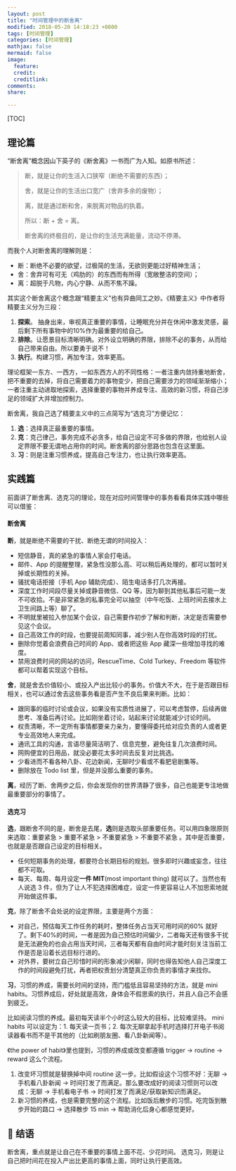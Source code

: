 ```yaml
---
layout: post
title: "时间管理中的断舍离"
modified: 2018-05-20 14:18:23 +0800
tags: [时间管理]
categories: [时间管理]
mathjax: false
mermaid: false
image:
  feature: 
  credit: 
  creditlink: 
comments: 
share: 

---
```


[TOC]

## 理论篇

“断舍离”概念因山下英子的《断舍离》一书而广为人知。如原书所述：

> 断，就是让你的生活入口狭窄（断绝不需要的东西）；
>
> 舍，就是让你的生活出口宽广（舍弃多余的废物）；
>
> 离，就是通过断和舍，来脱离对物品的执着。
>
> 所以：断 + 舍 = 离。
>
> 断舍离的终极目的，是让你的生活充满能量，流动不停滞。

而我个人对断舍离的理解则是：

- 断：断绝不必要的欲望，过极简的生活，无欲则更能过好精神生活；
- 舍：舍弃可有可无（鸡肋的）的东西而有所得（宽敞整洁的空间）；
- 离：超脱于凡物，内心宁静、从而不焦不躁。

其实这个断舍离这个概念跟“精要主义”也有异曲同工之妙。《精要主义》中作者将精要主义分为三段：

1. **探索**。 抽身出来，审视真正重要的事情，让睡眠充分并在休闲中激发灵感，最后剩下所有事物中的10%作为最重要的给自己。
2. **排除**。让愿景目标清晰明确。对外设立明确的界限，排除不必的事务，从而给自己带来自由。所以要勇于说不！
3. **执行**。构建习惯，再加专注，效率更高。

理论框架一东方、一西方，一如东西方人的不同性格：一者注重内敛持重地断舍，把不重要的去掉，将自己需要着力的事物变少，把自己需要涉力的领域渐渐缩小；一者注重主动进取地探索，选择重要的事物并养成专注、高效的新习惯，将自己涉足的领域扩大并增加控制力。

断舍离，我自己选了精要主义中的三点简写为“选克习”方便记忆：

1. **选**：选择真正最重要的事情。
2. **克**：克己律己，事务完成不必贪多，给自己设定不可多做的界限，也给别人设定界限不要无谓地占用你的时间。断舍离的部分思路也包含在这里面。
3. **习**：则是注重习惯养成，提高自己专注力，也让执行效率更高。

## 实践篇

前面讲了断舍离、选克习的理论，现在对应时间管理中的事务看看具体实践中哪些可以借鉴：

#### 断舍离

**断**，就是断绝不需要的干扰、断绝无谓的时间投入：

- 短信静音，真的紧急的事情人家会打电话。
- 邮件、App 的提醒整理，紧急性没那么高、可以稍后再处理的，都可以暂时关掉或长期性的关掉。
- 骚扰电话拒接（手机 App 辅助完成）、陌生电话多打几次再接。
- 深度工作时间段尽量关掉或静音微信、QQ 等，因为聊到其他私事后可能一发不可收拾。不是非常紧急的私事完全可以抽空（中午吃饭、上班时间去接水上卫生间路上等）聊了。
- 不明就里被拉入参加某个会议，自己需要作初步了解和判断，决定是否需要参见这个会议。
- 自己高效工作的时段，也要提前周知同事，减少别人在你高效时段的打扰。
- 删除你觉着会浪费自己时间的 App、或者把这些 App 藏深一些增加寻找的难度。
- 禁用浪费时间的网站的访问，RescueTime、Cold Turkey、Freedom 等软件都可以帮着实现这个目标。


**舍**，就是舍去价值较小、或投入产出比较小的事务。价值大不大，在于是否跟目标相关，也可以通过舍去这些事务看是否产生不良后果来判断。比如：

- 跟同事的临时讨论或会议，如果没有实质性进展了，可以考虑暂停，后续再做思考、准备后再讨论。比如刚坐着讨论，站起来讨论就能减少讨论时间。
- 权责清晰，不一定所有事情都要亲力亲为，要懂得委托给对应负责的人或者更专业高效地人来完成。
- 通讯工具的沟通，言语尽量简洁明了、信息完整，避免往复几次浪费时间。
- 网购便宜的日用品，就没必要花太多时间去反复对比挑选。
- 少看进而不看各种八卦、花边新闻，无聊时少看或不看肥皂剧集等。
- 删除放在 Todo list 里，但是并没那么重要的事务。

**离**，经历了断、舍两步之后，你会发现你的世界清静了很多，自己也能更专注地做最重要部分的事情了。

#### 选克习

**选**，跟断舍不同的是，断舍是去尾，**选**则是选取头部重要任务。可以用四象限原则来选取：重要紧急 > 重要不紧急 > 不重要紧急 > 不重要不紧急 。其中是否重要，也就是是否跟自己设定的目标相关。

- 任何短期事务的处理，都要符合长期目标的规划。很多即时兴趣或妄念，往往都不可取。
- 每天、每周、每月设定**一件 MIT**(most important thing) 就可以了。当然也有人说选 3 件，但为了让人不犯选择困难症，设定一件更容易让人不加思索地就开始做这件事。

**克**，除了断舍不会处说的设定界限，主要是两个方面：

- 对自己，预估每天工作任务的耗时，整体任务占当天可用时间的60% 就好了。剩下40%的时间，一者是因为自己预估时间偏少，二者每天还有很多干扰是无法避免的也会占用当天时间，三者每天都有自由时间才能时刻关注当前工作是否是沿着长远目标行进的。
- 对外界，要树立自己珍惜时间的形象减少闲聊，同时也得告知他人自己深度工作的时间段避免打扰，再者把权责划分清楚真正你负责的事情才来找你。

**习**，习惯的养成，需要长时间的坚持，而门槛低且容易坚持的方法，就是 mini habits。习惯养成后，好处就是高效，身体会不假思索的执行，并且人自己不会感到疲乏。

比如阅读习惯的养成。最初每天读半个小时这么较大的目标，比较难坚持。 mini habits 可以设定为：1. 每天读一页书；2. 每次无聊拿起手机时选择打开电子书阅读器看书而不是干其他的（比如刷朋友圈、看八卦新闻等）。

《the power of habit》里也提到，习惯的养成或改变都遵循 trigger -> routine -> reward 这么个流程。

1. 改变坏习惯就是替换掉中间 routine 这一步。比如假设这个习惯不好：无聊  -> 手机看八卦新闻 -> 时间打发了而满足。那么要改成好的阅读习惯则可以改成：无聊  -> 手机看电子书 -> 时间打发了而满足/获取新知识而满足。
2. 新习惯的养成，也是需要完整的这个流程。比如饭后散步的习惯。吃完饭到散步开始的路口 -> 选择散步 15 min -> 帮助消化后身心都感觉更好。


##  结语

断舍离，重点就是让自己在不重要的事情上面不花、少花时间。
选克习，则是让自己把时间花在投入产出比更高的事情上面，同时让执行更高效。

 